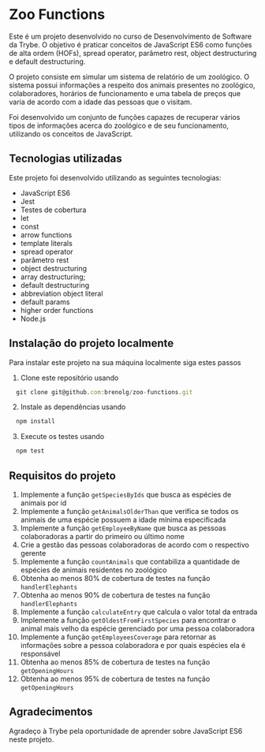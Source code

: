 # Zoo Functions

Este é um projeto desenvolvido no curso de Desenvolvimento de Software da Trybe. O objetivo é praticar conceitos de JavaScript ES6 como funções de alta ordem (HOFs), spread operator, parâmetro rest, object destructuring e default destructuring.

O projeto consiste em simular um sistema de relatório de um zoológico. O sistema possui informações a respeito dos animais presentes no zoológico, colaboradores, horários de funcionamento e uma tabela de preços que varia de acordo com a idade das pessoas que o visitam.

Foi desenvolvido um conjunto de funções capazes de recuperar vários tipos de informações acerca do zoológico e de seu funcionamento, utilizando os conceitos de JavaScript.

## Tecnologias utilizadas

Este projeto foi desenvolvido utilizando as seguintes tecnologias:

- JavaScript ES6
- Jest
- Testes de cobertura
- let
- const
- arrow functions
- template literals
- spread operator
- parâmetro rest
- object destructuring
- array destructuring;
- default destructuring
- abbreviation object literal
- default params
- higher order functions
- Node.js

## Instalação do projeto localmente

Para instalar este projeto na sua máquina localmente siga estes passos

1. Clone este repositório usando 

```javascript
  git clone git@github.com:brenolg/zoo-functions.git
```

2. Instale as dependências usando 

```javascript
  npm install
```
3. Execute os testes usando 

```javascript
  npm test
```
## Requisitos do projeto

1. Implemente a função `getSpeciesByIds` que busca as espécies de animais por id
2. Implemente a função `getAnimalsOlderThan` que verifica se todos os animais de uma espécie possuem a idade mínima especificada
3. Implemente a função `getEmployeeByName` que busca as pessoas colaboradoras a partir do primeiro ou último nome
4. Crie a gestão das pessoas colaboradoras de acordo com o respectivo gerente
5. Implemente a função `countAnimals` que contabiliza a quantidade de espécies de animais residentes no zoológico
6. Obtenha ao menos 80% de cobertura de testes na função `handlerElephants`
7. Obtenha ao menos 90% de cobertura de testes na função `handlerElephants`
8. Implemente a função `calculateEntry` que calcula o valor total da entrada
9. Implemente a função `getOldestFromFirstSpecies` para encontrar o animal mais velho da espécie gerenciado por uma pessoa colaboradora
10. Implemente a função `getEmployeesCoverage` para retornar as informações sobre a pessoa colaboradora e por quais espécies ela é responsável
11. Obtenha ao menos 85% de cobertura de testes na função `getOpeningHours`
12. Obtenha ao menos 95% de cobertura de testes na função `getOpeningHours`

## Agradecimentos

Agradeço à Trybe pela oportunidade de aprender sobre JavaScript ES6 neste projeto.
